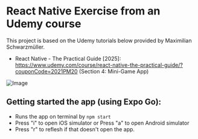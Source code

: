 # React Native Exercise from an Udemy course
This project is based on the Udemy tutorials below provided by Maximilian Schwarzmüller.

- React Native - The Practical Guide [2025]: https://www.udemy.com/course/react-native-the-practical-guide/?couponCode=2021PM20
(Section 4: Mini-Game App)<br>

![Image](https://github.com/user-attachments/assets/8d7ea786-b68b-4e63-a1f5-08b6d7011d6e)

## Getting started the app (using Expo Go):
- Runs the app on terminal by `npm start`
- Press "i" to open iOS simulator or Press "a" to open Android simulator
- Press "r" to reflesh if that doesn't open the app.
